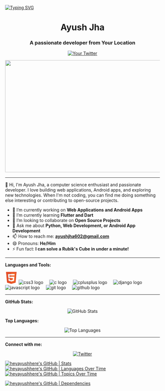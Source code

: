 [![Typing SVG](https://readme-typing-svg.demolab.com/?lines=Hello!+I'm+Ayush,+a+EC+undergrad+from+Surat,+India.;Passionate+about+Java,+Python,+C%2FC%2B%2B,+and+Django;&center=true&color=40b983&duration=7000&multiline=true&width=800)](https://github.com/heyayushhere)




<h1 align="center">Ayush Jha</h1>
<h3 align="center">A passionate developer from Your Location</h3>
<p align="center">
  <a href="YOUR_TWITTER_URL" target="blank">
    <img src="https://img.shields.io/twitter/follow/YOUR_TWITTER_HANDLE?logo=twitter&style=for-the-badge" alt="Your Twitter" />
  </a>
</p>
<img src="https://user-images.githubusercontent.com/115187902/230603133-52eedb90-6313-41ef-86a6-122ec3848e19.gif" width="635" height="365">


---

👋 Hi, I'm Ayush Jha, a computer science enthusiast and passionate developer. I love building web applications, Android apps, and exploring new technologies. When I'm not coding, you can find me doing something else interesting or contributing to open-source projects.

- 🔭 I’m currently working on **Web Applications and Android Apps**
- 🌱 I’m currently learning **Flutter and Dart**
- 👯 I’m looking to collaborate on **Open Source Projects**
- 💬 Ask me about **Python, Web Development, or Android App Development**
- 📫 How to reach me: **ayushjha602@gmail.com**
- 😄 Pronouns: **He/Him**
- ⚡ Fun fact: **I can solve a Rubik's Cube in under a minute!**

---

**Languages and Tools:**

<p align="left">
  <img src="https://raw.githubusercontent.com/devicons/devicon/master/icons/html5/html5-original.svg" alt="HTML5" width="40" height="40"/>
 <img src="https://cdn.jsdelivr.net/gh/devicons/devicon/icons/css3/css3-original.svg" height="40" alt="css3 logo"  />
  <img width="12" />
  <img src="https://cdn.jsdelivr.net/gh/devicons/devicon/icons/c/c-original.svg" height="40" alt="c logo"  />
  <img width="12" />
  <img src="https://cdn.jsdelivr.net/gh/devicons/devicon/icons/cplusplus/cplusplus-original.svg" height="40" alt="cplusplus logo"  />
  <img width="12" />
  <img src="https://cdn.jsdelivr.net/gh/devicons/devicon/icons/django/django-plain.svg" height="40" alt="django logo"  />
  <img width="12" />
  <img src="https://cdn.jsdelivr.net/gh/devicons/devicon/icons/javascript/javascript-original.svg" height="40" alt="javascript logo"  />
  <img width="12" />
  <img src="https://cdn.jsdelivr.net/gh/devicons/devicon/icons/git/git-original.svg" height="40" alt="git logo"  />
  <img width="12" />
  <img src="https://cdn.jsdelivr.net/gh/devicons/devicon/icons/github/github-original.svg" height="40" alt="github logo"  />
</p>

---

**GitHub Stats:**

<p align="center">
  <img src="https://github-readme-stats.vercel.app/api?username=YOUR_GITHUB_USERNAME&show_icons=true&theme=dark" alt="GitHub Stats" width="450"/>
</p>

**Top Languages:**

<p align="center">
  <img src="https://github-readme-stats.vercel.app/api/top-langs/?username=YOUR_GITHUB_USERNAME&layout=compact&theme=dark" alt="Top Languages" width="430"/>
</p>

---

**Connect with me:**

<p align="center">
  <a href="YOUR_TWITTER_URL" target="blank"><img src="https://raw.githubusercontent.com/rahuldkjain/github-profile-readme-generator/master/src/images/icons/Social/twitter.svg" alt="Twitter" height="30" width="40" /></a>
  <!-- Add more social media links here -->
</p>


[![heyayushhere's GitHub | Stats](https://stats.quine.sh/heyayushhere/github?theme=dark)](https://quine.sh?utm_source=widgets&utm_campaign=heyayushhere)
[![heyayushhere's GitHub | Languages Over Time](https://stats.quine.sh/heyayushhere/languages-over-time?theme=dark)](https://quine.sh?utm_source=widgets&utm_campaign=heyayushhere)
[![heyayushhere's GitHub | Topics Over Time](https://stats.quine.sh/heyayushhere/topics-over-time?theme=dark)](https://quine.sh?utm_source=widgets&utm_campaign=heyayushhere)

[![heyayushhere's GitHub | Dependencies](https://stats.quine.sh/heyayushhere/dependencies?theme=dark)](https://quine.sh?utm_source=widgets&utm_campaign=heyayushhere)

